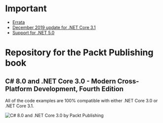 # Important
- [Errata](errata.md)
- [December 2019 update for .NET Core 3.1](december-2019-update.md)
- [Support for .NET 5.0](dotnet5.md)
# Repository for the Packt Publishing book
## C# 8.0 and .NET Core 3.0 - Modern Cross-Platform Development, Fourth Edition
All of the code examples are 100% compatible with either .NET Core 3.0 or .NET Core 3.1.

![C# 8.0 and .NET Core 3.0 by Packt Publishing](https://github.com/markjprice/cs8dotnetcore3/blob/master/B08882_cover.jpeg)
